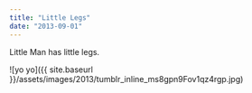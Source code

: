 ```yaml
---
title: "Little Legs"
date: "2013-09-01"
---
```


Little Man has little legs.

![yo yo]({{ site.baseurl }}/assets/images/2013/tumblr_inline_ms8gpn9Fov1qz4rgp.jpg)

